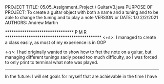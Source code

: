 PROJECT TITLE: 05.05_Assignment_Project / GuitarV3.java
PURPOSE OF PROJECT: To create a guitar object with both a name and a tuning and to
                        be able to change the tuning and to play a note
VERSION or DATE: 1.0 2/2/2021
AUTHORS: Andrew Martin

******************************** P M R *********************************************
<+s>: I managed to create a class easily, as most of my experience is in OOP
      
<-s>: I had originally wanted to show how to fret the note on a guitar, but managing
        different tunings sadly posed too much difficulty, so I was forced to only
        print to terminal what note was played.
************************************************************************************
In the future: I will set goals for myself that are achievable in the time I have